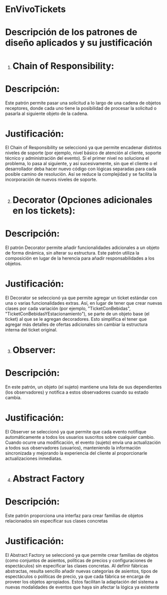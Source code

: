 # EnVivoTickets
# Descripción de los patrones de diseño aplicados y su justificación
1. # Chain of Responsibility:
# Descripción: 
Este patrón permite pasar una solicitud a lo largo de una cadena de objetos receptores, donde cada uno tiene la posibilidad de procesar la solicitud o pasarla al siguiente objeto de la cadena.
# Justificación: 
El Chain of Responsibility se seleccionó ya que permite 
encadenar distintos niveles de soporte (por ejemplo, nivel básico de atención al cliente, 
soporte técnico y administración del evento). Si el primer nivel no soluciona el problema, 
lo pasa al siguiente, y así sucesivamente, sin que el cliente o el desarrollador deba hacer 
nuevo código con lógicas separadas para cada posible camino de resolución. Así se reduce 
la complejidad y se facilita la incorporación de nuevos niveles de soporte.

2. # Decorator (Opciones adicionales en los tickets):
# Descripción: 
El patrón Decorator permite añadir funcionalidades adicionales a un objeto de forma dinámica, sin alterar su estructura. Este patrón utiliza la composición en lugar de la herencia para añadir responsabilidades a los objetos.
# Justificación: 
El Decorator se seleccionó ya que permite agregar un ticket 
estándar con una o varias funcionalidades extras. Así, en lugar de tener que crear nuevas 
clases por cada variación (por ejemplo, "TicketConBebidas", 
"TicketConBebidasYEstacionamiento"), se parte de un objeto base (el ticket) al que se le 
agregan decoradores. Esto simplifica el tener que agregar más detalles de ofertas 
adicionales sin cambiar la estructura interna del ticket original.

3. # Observer:
# Descripción:
En este patrón, un objeto (el sujeto) mantiene una lista de sus dependientes (los observadores) y notifica a estos observadores cuando su estado cambia.
# Justificación:
El Observer se seleccionó ya que permite que cada evento 
notifique automáticamente a todos los usuarios suscritos sobre cualquier cambio. Cuando 
ocurre una modificación, el evento (sujeto) envía una actualización a todos sus 
observadores (usuarios), manteniendo la información sincronizada y mejorando la 
experiencia del cliente al proporcionarle actualizaciones inmediatas.

4. # Abstract Factory
# Descripción:
Este patrón proporciona una interfaz para crear familias de objetos relacionados sin especificar sus clases concretas
# Justificación: 
El Abstract Factory se seleccionó ya que permite crear 
familias de objetos (como conjuntos de asientos, políticas de precios y configuraciones 
de espectáculos) sin especificar las clases concretas. Al definir fábricas abstractas, resulta 
sencillo añadir nuevas categorías de asientos, tipos de espectáculos o políticas de precio, 
ya que cada fábrica se encarga de proveer los objetos apropiados. Estos facilitan la 
adaptación del sistema a nuevas modalidades de eventos que haya sin afectar la lógica ya 
existente
